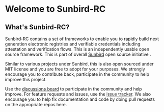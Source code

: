 # Welcome to Sunbird-RC

## What's Sunbird-RC?

Sunbird-RC contains a set of frameworks to enable you to rapidly build next generation electronic registries and verifiable credentials including attestation and verification flows. This is an independently usable  open source framework. This is part of overall [Sunbird](https://sunbird.org/) open source initiative .

Similar to various projects under Sunbird, this is also open sourced under MIT license and you are free to adopt for your purposes. We strongly encourage you to contribute back, participate in the community to help improve this project.

Use the [discussions board](https://github.com/Sunbird-RC/community/discussions) to participate in the community and help improve. For feature requests and issues, use the [issue tracker](https://github.com/Sunbird-RC/community/issues).  We also encourage you to help fix documentation and code by doing pull requests on the appropriate repos here.

